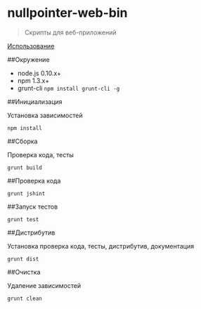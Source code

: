 # nullpointer-web-bin

> Скрипты для веб-приложений

[Использование](https://github.com/newpointer/web-bin/blob/master/docs/docs.md)

##Окружение

* node.js 0.10.x+
* npm 1.3.x+
* grunt-cli `npm install grunt-cli -g`

##Инициализация

Установка зависимостей

    npm install


##Сборка

Проверка кода, тесты

    grunt build


##Проверка кода

    grunt jshint


##Запуск тестов

    grunt test


##Дистрибутив

Установка проверка кода, тесты, дистрибутив, документация

    grunt dist


##Очистка

Удаление зависимостей

    grunt clean
